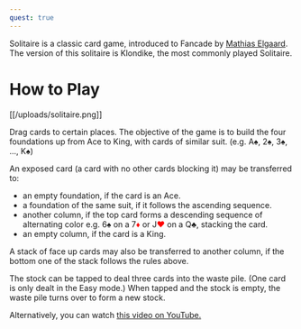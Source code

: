 ```yaml
---
quest: true
---
```


Solitaire is a classic card game, introduced to Fancade by [Mathias Elgaard](https://www.fancade.com/search/?q=by%3AMathias%20Elgaard). The version of this solitaire is Klondike, the most commonly played Solitaire.

# How to Play

[[/uploads/solitaire.png]]

Drag cards to certain places. The objective of the game is to build the four foundations up from Ace to King, with cards of similar suit. (e.g. A♠, 2♠, 3♠, ..., K♠)

An exposed card (a card with no other cards blocking it) may be transferred to:
- an empty foundation, if the card is an Ace.
- a foundation of the same suit, if it follows the ascending sequence.
- another column, if the top card forms a descending sequence of alternating color e.g. 6♠ on a 7<span style="color: #ff0000">♦</span> or J<span style="color: #ff0000">♥</span> on a Q♣, stacking the card.
- an empty column, if the card is a King.

A stack of face up cards may also be transferred to another column, if the bottom one of the stack follows the rules above.

The stock can be tapped to deal three cards into the waste pile. (One card is only dealt in the Easy mode.) When tapped and the stock is empty, the waste pile turns over to form a new stock.

Alternatively, you can watch [this video on YouTube.](https://www.youtube.com/watch?v=eTG6EgEv1Ag&t=25s)
